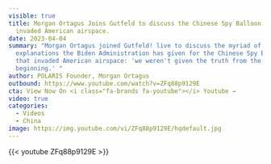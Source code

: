 ```yaml
---
visible: true
title: Morgan Ortagus Joins Gutfeld to discuss the Chinese Spy Balloon that
  invaded American airspace.
date: 2023-04-04
summary: "Morgan Ortagus joined Gutfeld! live to discuss the myriad of
  explanations the Biden Administration has given for the Chinese Spy Balloon
  that invaded American airspace: 'we weren't given the truth from the
  beginning.' "
author: POLARIS Founder, Morgan Ortagus
outbound: https://www.youtube.com/watch?v=ZFq88p9129E
cta: View Now On <i class="fa-brands fa-youtube"></i> Youtube →
video: true
categories:
  - Videos
  - China
image: https://img.youtube.com/vi/ZFq88p9129E/hqdefault.jpg
---
```


{{< youtube ZFq88p9129E >}}